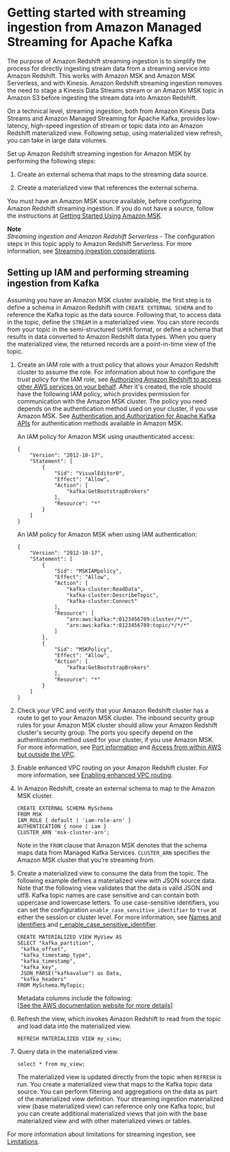 # Getting started with streaming ingestion from Amazon Managed Streaming for Apache Kafka<a name="materialized-view-streaming-ingestion-getting-started-MSK"></a>

 The purpose of Amazon Redshift streaming ingestion is to simplify the process for directly ingesting stream data from a streaming service into Amazon Redshift\. This works with Amazon MSK and Amazon MSK Serverless, and with Kinesis\. Amazon Redshift streaming ingestion removes the need to stage a Kinesis Data Streams stream or an Amazon MSK topic in Amazon S3 before ingesting the stream data into Amazon Redshift\.

 On a technical level, streaming ingestion, both from Amazon Kinesis Data Streams and Amazon Managed Streaming for Apache Kafka, provides low\-latency, high\-speed ingestion of stream or topic data into an Amazon Redshift materialized view\. Following setup, using materialized view refresh, you can take in large data volumes\. 

Set up Amazon Redshift streaming ingestion for Amazon MSK by performing the following steps:

1. Create an external schema that maps to the streaming data source\.

1. Create a materialized view that references the external schema\.

You must have an Amazon MSK source available, before configuring Amazon Redshift streaming ingestion\. If you do not have a source, follow the instructions at [Getting Started Using Amazon MSK](https://docs.aws.amazon.com/msk/latest/developerguide/getting-started.html)\.

**Note**  
*Streaming ingestion and Amazon Redshift Serverless* \- The configuration steps in this topic apply to Amazon Redshift Serverless\. For more information, see [Streaming ingestion considerations](materialized-view-streaming-ingestion.md#materialized-view-streaming-ingestion-considerations)\.

## Setting up IAM and performing streaming ingestion from Kafka<a name="materialized-view-streaming-ingestion-getting-started-MSK-setup"></a>

Assuming you have an Amazon MSK cluster available, the first step is to define a schema in Amazon Redshift with `CREATE EXTERNAL SCHEMA` and to reference the Kafka topic as the data source\. Following that, to access data in the topic, define the `STREAM` in a materialized view\. You can store records from your topic in the semi\-structured `SUPER` format, or define a schema that results in data converted to Amazon Redshift data types\. When you query the materialized view, the returned records are a point\-in\-time view of the topic\.

1. Create an IAM role with a trust policy that allows your Amazon Redshift cluster to assume the role\. For information about how to configure the trust policy for the IAM role, see [Authorizing Amazon Redshift to access other AWS services on your behalf](https://docs.aws.amazon.com/redshift/latest/mgmt/authorizing-redshift-service.html)\. After it's created, the role should have the following IAM policy, which provides permission for communication with the Amazon MSK cluster\. The policy you need depends on the authentication method used on your cluster, if you use Amazon MSK\. See [Authentication and Authorization for Apache Kafka APIs](https://docs.aws.amazon.com/msk/latest/developerguide/kafka_apis_iam.html) for authentication methods available in Amazon MSK\.

   An IAM policy for Amazon MSK using unauthenticated access:

   ```
   {
       "Version": "2012-10-17",
       "Statement": [
           {
               "Sid": "VisualEditor0",
               "Effect": "Allow",
               "Action": [
                   "kafka:GetBootstrapBrokers"
               ],
               "Resource": "*"
           }
       ]
   }
   ```

   An IAM policy for Amazon MSK when using IAM authentication:

   ```
   {
       "Version": "2012-10-17",
       "Statement": [
           {
               "Sid": "MSKIAMpolicy",
               "Effect": "Allow",
               "Action": [
                   "kafka-cluster:ReadData",
                   "kafka-cluster:DescribeTopic",
                   "kafka-cluster:Connect"
               ],
               "Resource": [
                   "arn:aws:kafka:*:0123456789:cluster/*/*",
                   "arn:aws:kafka:*:0123456789:topic/*/*/*"
               ]
           },
           {
               "Sid": "MSKPolicy",
               "Effect": "Allow",
               "Action": [
                   "kafka:GetBootstrapBrokers"
               ],
               "Resource": "*"
           }
       ]
   }
   ```

1.  Check your VPC and verify that your Amazon Redshift cluster has a route to get to your Amazon MSK cluster\. The inbound security group rules for your Amazon MSK cluster should allow your Amazon Redshift cluster's security group\. The ports you specify depend on the authentication method used for your cluster, if you use Amazon MSK\. For more information, see [Port information](https://docs.aws.amazon.com/msk/latest/developerguide/port-info.html) and [Access from within AWS but outside the VPC](https://docs.aws.amazon.com/msk/latest/developerguide/aws-access.html)\.

1. Enable enhanced VPC routing on your Amazon Redshift cluster\. For more information, see [Enabling enhanced VPC routing](https://docs.aws.amazon.com/redshift/latest/mgmt/enhanced-vpc-enabling-cluster.html)\.

1. In Amazon Redshift, create an external schema to map to the Amazon MSK cluster\. 

   ```
   CREATE EXTERNAL SCHEMA MySchema
   FROM MSK
   IAM_ROLE { default | 'iam-role-arn' }
   AUTHENTICATION { none | iam }
   CLUSTER_ARN 'msk-cluster-arn';
   ```

   Note in the `FROM` clause that Amazon MSK denotes that the schema maps data from Managed Kafka Services\.  `CLUSTER_ARN` specifies the Amazon MSK cluster that you’re streaming from\.

1. Create a materialized view to consume the data from the topic\. The following example defines a materialized view with JSON source data\. Note that the following view validates that the data is valid JSON and utf8\. Kafka topic names are case sensitive and can contain both uppercase and lowercase letters\. To use case\-sensitive identifiers, you can set the configuration `enable_case_sensitive_identifier` to `true` at either the session or cluster level\. For more information, see [Names and identifiers](https://docs.aws.amazon.com/redshift/latest/dg/r_names.html) and [r\_enable\_case\_sensitive\_identifier](https://docs.aws.amazon.com/redshift/latest/dg/r_enable_case_sensitive_identifier.html)\.

   ```
   CREATE MATERIALIZED VIEW MyView AS
   SELECT "kafka_partition", 
    "kafka_offset", 
    "kafka_timestamp_type", 
    "kafka_timestamp", 
    "kafka_key", 
    JSON_PARSE("kafkavalue") as Data, 
    "kafka_headers"
   FROM MySchema.MyTopic;
   ```

   Metadata columns include the following:    
[\[See the AWS documentation website for more details\]](http://docs.aws.amazon.com/redshift/latest/dg/materialized-view-streaming-ingestion-getting-started-MSK.html)

1. Refresh the view, which invokes Amazon Redshift to read from the topic and load data into the materialized view\.

   ```
   REFRESH MATERIALIZED VIEW my_view;
   ```

1. Query data in the materialized view\.

   ```
   select * from my_view;
   ```

   The materialized view is updated directly from the topic when `REFRESH` is run\. You create a materialized view that maps to the Kafka topic data source\. You can perform filtering and aggregations on the data as part of the materialized view definition\. Your streaming ingestion materialized view \(base materialized view\) can reference only one Kafka topic, but you can create additional materialized views that join with the base materialized view and with other materialized views or tables\.

For more information about limitations for streaming ingestion, see [Limitations](materialized-view-streaming-ingestion.md#materialized-view-streaming-ingestion-limitations)\.